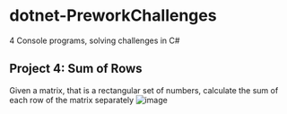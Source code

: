 # dotnet-PreworkChallenges
4 Console programs, solving challenges in C#

## Project 4: Sum of Rows
Given a matrix, that is a rectangular set of numbers, calculate the sum of each row of the matrix separately
![image](https://user-images.githubusercontent.com/31331154/76473892-1d4d6d80-63b7-11ea-9b40-c2d7bc63cee1.png)
